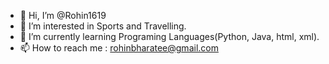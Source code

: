 - 👋 Hi, I’m @Rohin1619
- 👀 I’m interested in Sports and Travelling.
- 🌱 I’m currently learning Programing Languages(Python, Java, html, xml).
- 📫 How to reach me : rohinbharatee@gmail.com

<!---
Rohin1619/Rohin1619 is a ✨ special ✨ repository because its `README.md` (this file) appears on your GitHub profile.
You can click the Preview link to take a look at your changes.
--->
